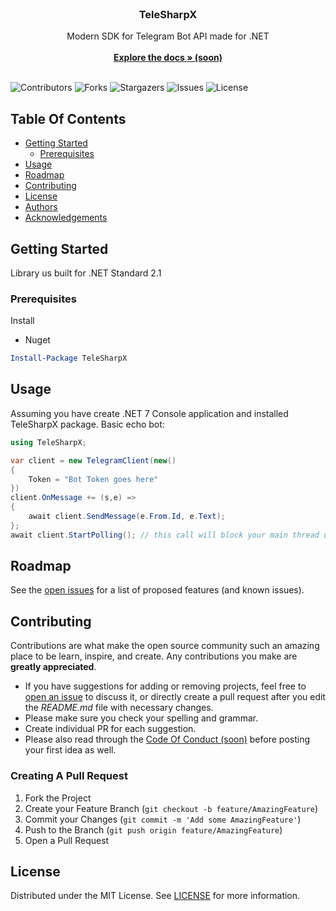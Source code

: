 <br/>
<p align="center">
  <h3 align="center">TeleSharpX</h3>

  <p align="center">
    Modern SDK for Telegram Bot API made for .NET 
    <br/>
    <br/>
    <a href="https://github.com/roxxel/TeleSharpX"><strong>Explore the docs » (soon)</strong></a>
    <br/>
    <br/>
  </p>
</p>

![Contributors](https://img.shields.io/github/contributors/roxxel/TeleSharpX?color=dark-green) ![Forks](https://img.shields.io/github/forks/roxxel/TeleSharpX?style=social) ![Stargazers](https://img.shields.io/github/stars/roxxel/TeleSharpX?style=social) ![Issues](https://img.shields.io/github/issues/roxxel/TeleSharpX) ![License](https://img.shields.io/github/license/roxxel/TeleSharpX) 

## Table Of Contents

* [Getting Started](#getting-started)
  * [Prerequisites](#prerequisites)
* [Usage](#usage)
* [Roadmap](#roadmap)
* [Contributing](#contributing)
* [License](#license)
* [Authors](#authors)
* [Acknowledgements](#acknowledgements)

## Getting Started

Library us built for .NET Standard 2.1


### Prerequisites

Install 

* Nuget

```powershell
Install-Package TeleSharpX
```

## Usage

Assuming you have create .NET 7 Console application and installed TeleSharpX package.
Basic echo bot:
```cs
using TeleSharpX;

var client = new TelegramClient(new()
{
    Token = "Bot Token goes here"
})
client.OnMessage += (s,e) => 
{
    await client.SendMessage(e.From.Id, e.Text);
};
await client.StartPolling(); // this call will block your main thread until `client.StopPolling()` is called


```

## Roadmap

See the [open issues](https://github.com/roxxel/TeleSharpX/issues) for a list of proposed features (and known issues).

## Contributing

Contributions are what make the open source community such an amazing place to be learn, inspire, and create. Any contributions you make are **greatly appreciated**.
* If you have suggestions for adding or removing projects, feel free to [open an issue](https://github.com/roxxel/TeleSharpX/issues/new) to discuss it, or directly create a pull request after you edit the *README.md* file with necessary changes.
* Please make sure you check your spelling and grammar.
* Create individual PR for each suggestion.
* Please also read through the [Code Of Conduct (soon)](https://github.com/roxxel/TeleSharpX/blob/main/CODE_OF_CONDUCT.md) before posting your first idea as well.

### Creating A Pull Request

1. Fork the Project
2. Create your Feature Branch (`git checkout -b feature/AmazingFeature`)
3. Commit your Changes (`git commit -m 'Add some AmazingFeature'`)
4. Push to the Branch (`git push origin feature/AmazingFeature`)
5. Open a Pull Request

## License

Distributed under the MIT License. See [LICENSE](https://github.com/roxxel/TeleSharpX/blob/main/LICENSE.md) for more information.
